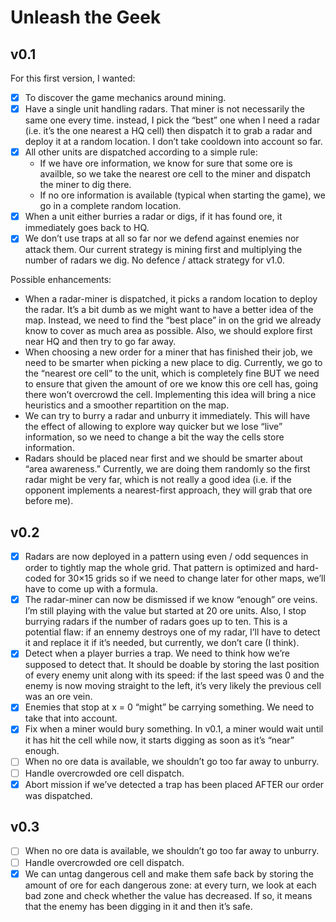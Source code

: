 # Unleash the Geek

## v0.1

For this first version, I wanted:

- [x] To discover the game mechanics around mining.
- [x] Have a single unit handling radars. That miner is not necessarily the same one every time.
  instead, I pick the “best” one when I need a radar (i.e. it’s the one nearest a HQ cell) then
  dispatch it to grab a radar and deploy it at a random location. I don’t take cooldown into account
  so far.
- [x] All other units are dispatched according to a simple rule:
  - If we have ore information, we know for sure that some ore is availble, so we take the nearest
    ore cell to the miner and dispatch the miner to dig there.
  - If no ore information is available (typical when starting the game), we go in a complete random
    location.
- [x] When a unit either burries a radar or digs, if it has found ore, it immediately goes back to HQ.
- [x] We don’t use traps at all so far nor we defend against enemies nor attack them. Our current
  strategy is mining first and multiplying the number of radars we dig. No defence / attack
  strategy for v1.0.

Possible enhancements:

- When a radar-miner is dispatched, it picks a random location to deploy the radar. It’s a bit dumb
  as we might want to have a better idea of the map. Instead, we need to find the “best place” in
  on the grid we already know to cover as much area as possible. Also, we should explore first near
  HQ and then try to go far away.
- When choosing a new order for a miner that has finished their job, we need to be smarter when
  picking a new place to dig. Currently, we go to the “nearest ore cell” to the unit, which is
  completely fine BUT we need to ensure that given the amount of ore we know this ore cell has,
  going there won’t overcrowd the cell. Implementing this idea will bring a nice heuristics and a
  smoother repartition on the map.
- We can try to burry a radar and unburry it immediately. This will have the effect of allowing to
  explore way quicker but we lose “live” information, so we need to change a bit the way the cells
  store information.
- Radars should be placed near first and we should be smarter about “area awareness.” Currently, we
  are doing them randomly so the first radar might be very far, which is not really a good idea
  (i.e. if the opponent implements a nearest-first approach, they will grab that ore before me).

## v0.2

- [x] Radars are now deployed in a pattern using even / odd sequences in order to tightly map the whole
  grid. That pattern is optimized and hard-coded for 30×15 grids so if we need to change later for
  other maps, we’ll have to come up with a formula.
- [x] The radar-miner can now be dismissed if we know “enough” ore veins. I’m still playing with the
  value but started at 20 ore units. Also, I stop burrying radars if the number of radars goes up to
  ten. This is a potential flaw: if an ennemy destroys one of my radar, I’ll have to detect it and
  replace it if it’s needed, but currently, we don’t care (I think).
- [x] Detect when a player burries a trap. We need to think how we’re supposed to detect that. It
  should be doable by storing the last position of every enemy unit along with its speed: if the
  last speed was 0 and the enemy is now moving straight to the left, it’s very likely the previous
  cell was an ore vein.
- [x] Enemies that stop at x = 0 “might” be carrying something. We need to take that into account.
- [x] Fix when a miner would bury something. In v0.1, a miner would wait until it has hit the cell
  while now, it starts digging as soon as it’s “near” enough.
- [ ] When no ore data is available, we shouldn’t go too far away to unburry.
- [ ] Handle overcrowded ore cell dispatch.
- [x] Abort mission if we’ve detected a trap has been placed AFTER our order was dispatched.

## v0.3

- [ ] When no ore data is available, we shouldn’t go too far away to unburry.
- [ ] Handle overcrowded ore cell dispatch.
- [x] We can untag dangerous cell and make them safe back by storing the amount of ore for each
  dangerous zone: at every turn, we look at each bad zone and check whether the value has decreased.
  If so, it means that the enemy has been digging in it and then it’s safe.
